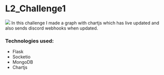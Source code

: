 # L2_Challenge1
![](https://raw.githubusercontent.com/senn59/L2_Challenge2/main/preview.gif?token=AR2QD3TZXS2P2QCD67DB3A3BL73ZO)
In this challenge I made a graph with chartjs which has live updated and also sends discord webhooks when updated.
### Technologies used:
- Flask
- Socketio
- MongoDB
- Chartjs
